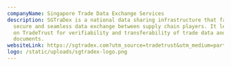 ```yaml
---
companyName: Singapore Trade Data Exchange Services
description: SGTraDex is a national data sharing infrastructure that facilitates
  secure and seamless data exchange between supply chain players. It leverages
  on TradeTrust for verifiability and transferability of trade data and
  documents.
websiteLink: https://sgtradex.com?utm_source=tradetrust&utm_medium=partners&utm_campaign=tt-partners
logo: /static/uploads/sgtradex-logo.png
---
```

